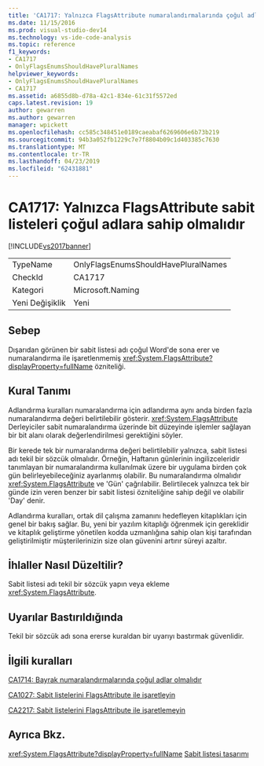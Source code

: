 ```yaml
---
title: 'CA1717: Yalnızca FlagsAttribute numaralandırmalarında çoğul adlar olmalıdır. | Microsoft Docs'
ms.date: 11/15/2016
ms.prod: visual-studio-dev14
ms.technology: vs-ide-code-analysis
ms.topic: reference
f1_keywords:
- CA1717
- OnlyFlagsEnumsShouldHavePluralNames
helpviewer_keywords:
- OnlyFlagsEnumsShouldHavePluralNames
- CA1717
ms.assetid: a6855d8b-d78a-42c1-834e-61c31f5572ed
caps.latest.revision: 19
author: gewarren
ms.author: gewarren
manager: wpickett
ms.openlocfilehash: cc585c348451e0189caeabaf6269606e6b73b219
ms.sourcegitcommit: 94b3a052fb1229c7e7f8804b09c1d403385c7630
ms.translationtype: MT
ms.contentlocale: tr-TR
ms.lasthandoff: 04/23/2019
ms.locfileid: "62431881"
---
```

# <a name="ca1717-only-flagsattribute-enums-should-have-plural-names"></a>CA1717: Yalnızca FlagsAttribute sabit listeleri çoğul adlara sahip olmalıdır
[!INCLUDE[vs2017banner](../includes/vs2017banner.md)]

|||
|-|-|
|TypeName|OnlyFlagsEnumsShouldHavePluralNames|
|CheckId|CA1717|
|Kategori|Microsoft.Naming|
|Yeni Değişiklik|Yeni|

## <a name="cause"></a>Sebep
 Dışarıdan görünen bir sabit listesi adı çoğul Word'de sona erer ve numaralandırma ile işaretlenmemiş <xref:System.FlagsAttribute?displayProperty=fullName> özniteliği.

## <a name="rule-description"></a>Kural Tanımı
 Adlandırma kuralları numaralandırma için adlandırma aynı anda birden fazla numaralandırma değeri belirtilebilir gösterir. <xref:System.FlagsAttribute> Derleyiciler sabit numaralandırma üzerinde bit düzeyinde işlemler sağlayan bir bit alanı olarak değerlendirilmesi gerektiğini söyler.

 Bir kerede tek bir numaralandırma değeri belirtilebilir yalnızca, sabit listesi adı tekil bir sözcük olmalıdır. Örneğin, Haftanın günlerinin ingilizceleridir tanımlayan bir numaralandırma kullanılmak üzere bir uygulama birden çok gün belirleyebileceğiniz ayarlanmış olabilir. Bu numaralandırma olmalıdır <xref:System.FlagsAttribute> ve 'Gün' çağrılabilir. Belirtilecek yalnızca tek bir günde izin veren benzer bir sabit listesi özniteliğine sahip değil ve olabilir 'Day' denir.

 Adlandırma kuralları, ortak dil çalışma zamanını hedefleyen kitaplıkları için genel bir bakış sağlar. Bu, yeni bir yazılım kitaplığı öğrenmek için gereklidir ve kitaplık geliştirme yönetilen kodda uzmanlığına sahip olan kişi tarafından geliştirilmiştir müşterilerinizin size olan güvenini artırır süreyi azaltır.

## <a name="how-to-fix-violations"></a>İhlaller Nasıl Düzeltilir?
 Sabit listesi adı tekil bir sözcük yapın veya ekleme <xref:System.FlagsAttribute>.

## <a name="when-to-suppress-warnings"></a>Uyarılar Bastırıldığında
 Tekil bir sözcük adı sona ererse kuraldan bir uyarıyı bastırmak güvenlidir.

## <a name="related-rules"></a>İlgili kuralları
 [CA1714: Bayrak numaralandırmalarında çoğul adlar olmalıdır](../code-quality/ca1714-flags-enums-should-have-plural-names.md)

 [CA1027: Sabit listelerini FlagsAttribute ile işaretleyin](../code-quality/ca1027-mark-enums-with-flagsattribute.md)

 [CA2217: Sabit listelerini FlagsAttribute ile işaretlemeyin](../code-quality/ca2217-do-not-mark-enums-with-flagsattribute.md)

## <a name="see-also"></a>Ayrıca Bkz.
 <xref:System.FlagsAttribute?displayProperty=fullName> [Sabit listesi tasarımı](http://msdn.microsoft.com/library/dd53c952-9d9a-4736-86ff-9540e815d545)
